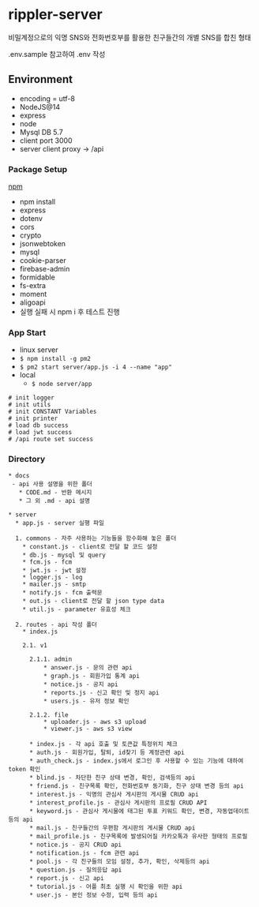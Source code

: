 # rippler-server

비밀계정으로의 익명 SNS와 전화번호부를 활용한 친구들간의 개별 SNS를 합친 형태

.env.sample 참고하여 .env 작성

## Environment
* encoding = utf-8
* NodeJS@14
* express
* node
* Mysql DB 5.7
* client port 3000
* server client proxy -> /api

### Package Setup
[npm](https://www.npmjs.com/)
* npm install 
 * express
 * dotenv
 * cors
 * crypto
 * jsonwebtoken
 * mysql
 * cookie-parser
 * firebase-admin
 * formidable
 * fs-extra
 * moment
 * aligoapi
* 실행 실패 시 npm i 후 테스트 진행

### App Start
* linux server
 * ```$ npm install -g pm2```
 * ```$ pm2 start server/app.js -i 4 --name "app"```
* local
  * ```$ node server/app```
```
# init logger
# init utils
# init CONSTANT Variables
# init printer
# load db success
# load jwt success
# /api route set success
```

### Directory
```
* docs 
 - api 사용 설명을 위한 폴더
   * CODE.md - 반환 메시지
   * 그 외 .md - api 설명

* server
  * app.js - server 실행 파일
  
  1. commons - 자주 사용하는 기능들을 함수화해 놓은 폴더
    * constant.js - client로 전달 할 코드 설정
    * db.js - mysql 및 query
    * fcm.js - fcm 
    * jwt.js - jwt 설정 
    * logger.js - log
    * mailer.js - smtp
    * notify.js - fcm 출력문
    * out.js - client로 전달 할 json type data
    * util.js - parameter 유효성 체크

  2. routes - api 작성 폴더
    * index.js
    
    2.1. v1
    
      2.1.1. admin
          * answer.js - 문의 관련 api
          * graph.js - 회원가입 통계 api
          * notice.js - 공지 api
          * reports.js - 신고 확인 및 정지 api
          * users.js - 유저 정보 확인
          
      2.1.2. file
          * uploader.js - aws s3 upload
          * viewer.js - aws s3 view
          
      * index.js - 각 api 호출 및 토큰값 특정위치 체크
      * auth.js - 회원가입, 탈퇴, id찾기 등 계정관련 api
      * auth_check.js - index.js에서 로그인 후 사용할 수 있는 기능에 대하여 token 확인
      * blind.js - 차단한 친구 상태 변경, 확인, 검색등의 api
      * friend.js - 친구목록 확인, 전화번호부 동기화, 친구 상태 변경 등의 api
      * interest.js - 익명의 관심사 게시판의 게시물 CRUD api
      * interest_profile.js - 관심사 게시판의 프로필 CRUD API
      * keyword.js - 관심사 게시물에 태그된 투표 키워드 확인, 변경, 자동업데이트 등의 api
      * mail.js - 친구들간의 우편함 게시판의 게시물 CRUD api
      * mail_profile.js - 친구목록에 발생되어질 카카오톡과 유사한 형태의 프로필
      * notice.js - 공지 CRUD api
      * notification.js - fcm 관련 api
      * pool.js - 각 친구들의 모임 설정, 추가, 확인, 삭제등의 api
      * question.js - 질의응답 api
      * report.js - 신고 api
      * tutorial.js - 어플 최초 실행 시 확인을 위한 api
      * user.js - 본인 정보 수정, 입력 등의 api
```
